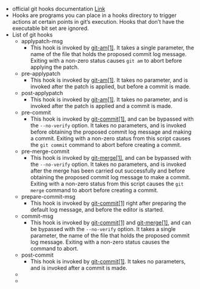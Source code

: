 - official git hooks documentation [Link](https://git-scm.com/docs/githooks)
- Hooks are programs you can place in a hooks directory to trigger actions at certain points in git’s execution. Hooks that don’t have the executable bit set are ignored.
- List of git hooks
	- applypatch-msg
		- This hook is invoked by [git-am[1]](https://git-scm.com/docs/git-am). It takes a single parameter, the name of the file that holds the proposed commit log message. Exiting with a non-zero status causes `git am` to abort before applying the patch.
	- pre-applypatch
		- This hook is invoked by [git-am[1]](https://git-scm.com/docs/git-am). It takes no parameter, and is invoked after the patch is applied, but before a commit is made.
	- post-applypatch
		- This hook is invoked by [git-am[1]](https://git-scm.com/docs/git-am). It takes no parameter, and is invoked after the patch is applied and a commit is made.
	- pre-commit
		- This hook is invoked by [git-commit[1]](https://git-scm.com/docs/git-commit), and can be bypassed with the `--no-verify` option. It takes no parameters, and is invoked before obtaining the proposed commit log message and making a commit. Exiting with a non-zero status from this script causes the `git commit` command to abort before creating a commit.
	- pre-merge-commit
		- This hook is invoked by [git-merge[1]](https://git-scm.com/docs/git-merge), and can be bypassed with the `--no-verify` option. It takes no parameters, and is invoked after the merge has been carried out successfully and before obtaining the proposed commit log message to make a commit. Exiting with a non-zero status from this script causes the `git merge` command to abort before creating a commit.
	- prepare-commit-msg
		- This hook is invoked by [git-commit[1]](https://git-scm.com/docs/git-commit) right after preparing the default log message, and before the editor is started.
	- commit-msg
		- This hook is invoked by [git-commit[1]](https://git-scm.com/docs/git-commit) and [git-merge[1]](https://git-scm.com/docs/git-merge), and can be bypassed with the `--no-verify` option. It takes a single parameter, the name of the file that holds the proposed commit log message. Exiting with a non-zero status causes the command to abort.
	- post-commit
		- This hook is invoked by [git-commit[1]](https://git-scm.com/docs/git-commit). It takes no parameters, and is invoked after a commit is made.
	-
	-
